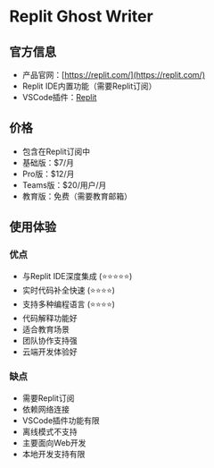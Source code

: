 # Replit Ghost Writer

## 官方信息
- 产品官网：[https://replit.com/](https://replit.com/)
- Replit IDE内置功能（需要Replit订阅）
- VSCode插件：[Replit](https://marketplace.visualstudio.com/items?itemName=replit.replit-vscode)

## 价格
- 包含在Replit订阅中
- 基础版：$7/月
- Pro版：$12/月
- Teams版：$20/用户/月
- 教育版：免费（需要教育邮箱）

## 使用体验

### 优点
- 与Replit IDE深度集成 (⭐️⭐️⭐️⭐️⭐️)
- 实时代码补全快速 (⭐️⭐️⭐️⭐️)
- 支持多种编程语言 (⭐️⭐️⭐️⭐️)
- 代码解释功能好
- 适合教育场景
- 团队协作支持强
- 云端开发体验好

### 缺点
- 需要Replit订阅
- 依赖网络连接
- VSCode插件功能有限
- 离线模式不支持
- 主要面向Web开发
- 本地开发支持有限